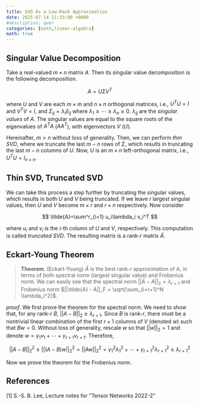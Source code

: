 ```yaml
---
title: SVD As a Low-Rank Approximation
date: 2025-07-14 11:33:00 +0800
#description: qwer
categories: [math,linear-algebra]
math: true
---
```

## Singular Value Decomposition

Take a real-valued $m\times n$ matrix $A$. Then its singular value decomposition is the following decomposition.

$$
A = U\Sigma V^T
$$

where $U$ and $V$ are each $m\times m$ and $n \times n$ orthogonal matrices, i.e., $U^T U= I$ and $V^T V = I$, and $\Sigma_{ij} = \lambda_i \delta_{ij}$ where $\lambda_1 \ge \cdots \ge \lambda_n \ge 0$. $\lambda_{ij}$ are the *singular values* of $A$. The singular values are equal to the square roots of the eigenvalues of $A^TA$ ($AA^T$), with eigenvectors $V$ ($U$). 

Hereinafter, $m > n$ without loss of generality. Then, we can perform *thin SVD*, where we truncate the last $m-n$ rows of $\Sigma$, which results in truncating the last $m-n$ columns of $U$. Now, $U$ is an $m \times n$ left-orthogonal matrix, i.e., $U^T U = I_{n\times n}$.

## Thin SVD, Truncated SVD

We can take this process a step further by truncating the singular values, which results in both $U$ and $V$ being truncated. If we leave $r$ largest singular values, then $U$ and $V$ become $m \times r$ and $r \times n$ respectively. Now consider

$$
\tilde{A}=\sum^r_{i=1} u_i\lambda_i v_i^T
$$

where $u_i$ and $v_i$ is the $i$-th column of $U$ and $V$, respectively. This computation is called *truncated SVD*. The resulting matrix is a rank-$r$ matrix $\tilde{A}$.

## Eckart-Young Theorem

> **Theorem**. (Eckart-Young) $\tilde{A}$ is the best rank-$r$ approximation of $A$, in terms of both spectral norm (largest singular value) and Frobenius norm. We can easily see that the spectral norm $||\tilde{A}-A||_2 = \lambda_{r+1}$ and Frobenius norm $||\tilde{A} - A||_F = \sqrt{\sum_{i=r+1}^N \lambda_i^2}$.

_proof_. We first prove the theorem for the spectral norm. We need to show that, for any rank-$r$ $B$, $||A - B||_2 \ge \lambda_{r+1}$. Since $B$ is rank-$r$, there must be a nontrivial linear combination of the first $r+1$ columns of $V$ (denoted $w$) such that $Bw = 0$. Without loss of generality, rescale $w$ so that $||w||_2 = 1$ and denote $w = \gamma_1 v_1 + \cdots + \gamma_{r+1} v_{r+1}$. Therefore,

$$
||A - B||_2^2 \ge ||(A-B)w||^2_2 = ||Aw||_2^2 = \gamma_1^2 \lambda_1^2 + \cdots + \gamma_{r+1}^2 \lambda_{r+1}^2 \ge \lambda_{r+1}^2
$$

Now we prove the theorem for the Frobenius norm.

## References
[1] S.-S. B. Lee, Lecture notes for "Tensor Networks 2022-2"
